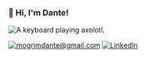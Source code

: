 ### 👋 Hi, I'm Dante!

<img src="https://media.giphy.com/media/RE5iREBNhI0Ok/giphy.gif" alt="A keyboard playing axolotl.">

[![mogrimdante@gmail.com](https://img.shields.io/badge/Gmail-D14836?style=flat&logo=gmail&logoColor=white)](mailto:mogrimdante@gmail.com)
[![LinkedIn](https://img.shields.io/badge/LinkedIn-0077B5?style=flat&logo=linkedin&logoColor=white)](https://www.linkedin.com/in/dantemogrim/)
